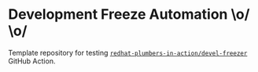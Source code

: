 # Development Freeze Automation \o/ \o/

Template repository for testing [`redhat-plumbers-in-action/devel-freezer`](https://github.com/redhat-plumbers-in-action/devel-freezer) GitHub Action.
